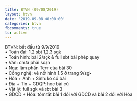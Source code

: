 ```yaml
---
title: BTVN (09/08/2019)
layout: btvn
date: '2019-09-08 00:00:00'
categories: btvn
fbcomments: true
tc: active
---
```

BTVN: bắt đầu từ 9/9/2019  
• Toán đại: 1,2 sbt  1,2,3 sgk  
• Toán hình: bài 2/sgk & full sbt bài phép quay  
• Văn: chưa phải soạn  
• Nga: làm phần Тест của bài 30  
• Công nghệ: vẽ nốt hình 1.5 ở trang 9/sgk  
• Hóa + Anh + Sinh: ko có bài  
• Địa + Tin + GDQP: học bài cũ  
• Vật lý: full sgk và sbt bài 3  
• GDCD + Hóa: tóm tắt bài 1 đối với GDCD và bài 2 đối với Hóa
